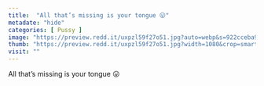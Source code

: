 ```yaml
---
title:  "All that’s missing is your tongue 😛"
metadate: "hide"
categories: [ Pussy ]
image: "https://preview.redd.it/uxpzl59f27o51.jpg?auto=webp&s=922cceba9bd0456be64972efe04c9d8b82a4e6c8"
thumb: "https://preview.redd.it/uxpzl59f27o51.jpg?width=1080&crop=smart&auto=webp&s=a8adc71d9d1537cc4dfff94c7cc8d59f94909e20"
visit: ""
---
```

All that’s missing is your tongue 😛
